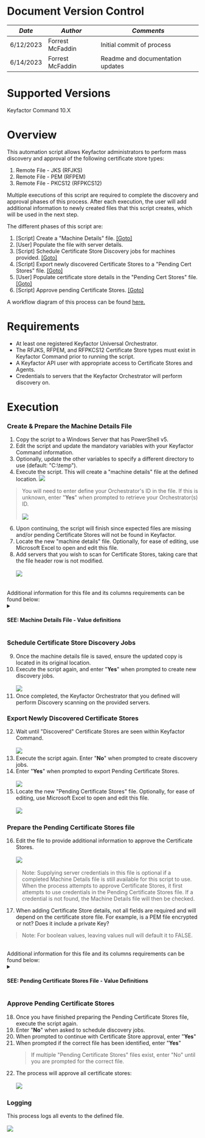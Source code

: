 # **Document Version Control**

| **_Date_** | **_Author_** | **_Comments_** |
|--|--|--|
| 6/12/2023 | Forrest McFaddin | Initial commit of process |
| 6/14/2023 | Forrest McFaddin | Readme and documentation updates |

# **Supported Versions**

Keyfactor Command 10.X

# **Overview**
This automation script allows Keyfactor administrators to perform mass discovery and approval of the following certificate store types:
1. Remote File - JKS (RFJKS)
2. Remote File - PEM (RFPEM)
3. Remote File - PKCS12 (RFPKCS12)

Multiple executions of this script are required to complete the discovery and approval phases of this process. After each execution, the user will add additional information to newly created files that this script creates, which will be used in the next step.

The different phases of this script are:

1. [Script]  Create a "Machine Details" file. [[Goto]](#create--prepare-the-machine-details-file)
2. [User]    Populate the file with server details.
2. [Script]  Schedule Certificate Store Discovery jobs for machines provided. [[Goto]](#schedule-certificate-store-discovery-jobs)
3. [Script]  Export newly discovered Certificate Stores to a "Pending Cert Stores" file. [[Goto]](#export-newly-discovered-certificate-stores)
4. [User]    Populate certificate store details in the "Pending Cert Stores" file. [[Goto]](#prepare-the-pending-certificate-stores-file)
5. [Script]  Approve pending Certificate Stores. [[Goto]](#approve-pending-certificate-stores)

A workflow diagram of this process can be found [here.](KF-Approve-CertStores-Process.pdf)
# **Requirements**

* At least one registered Keyfactor Universal Orchestrator.
* The RFJKS, RFPEM, and RFPKCS12 Certificate Store types must exist in Keyfactor Command prior to running the script.
* A Keyfactor API user with appropriate access to Certificate Stores and Agents.
* Credentials to servers that the Keyfactor Orchestrator will perform discovery on.

# **Execution**

### Create & Prepare the Machine Details File
1. Copy the script to a Windows Server that has PowerShell v5.
2. Edit the script and update the mandatory variables with your Keyfactor Command information.
3. Optionally, update the other variables to specify a different directory to use (default: "C:\temp").
4. Execute the script. This will create a "machine details" file at the defined location.
![](images/KF-Approve-CertStores-MachineDetails.png)
>You will need to enter define your Orchestrator's ID in the file. If this is unknown, enter "**Yes**" when prompted to retrieve your Orchestrator(s) ID.<br><br>
>![](images/KF-Approve-CertStores-OrchestratorID.png)
6. Upon continuing, the script will finish since expected files are missing and/or pending Certificate Stores will not be found in Keyfactor.
7. Locate the new "machine details" file. Optionally, for ease of editing, use Microsoft Excel to open and edit this file.  <IMAGE>
8. Add servers that you wish to scan for Certificate Stores, taking care that the file header row is not modified.<br><br>
  ![](images/KF-Approve-CertStores-MachineDetails-Added.png)
<br>
  Additional information for this file and its columns requirements can be found below:
  <details><summary><h4>SEE: Machine Details File - Value definitions</h4></summary>
  
  
  ### Machine Details File - Details
  The acceptable values are:
  * **StoreType(RFJKS/RFPEM/RFPKCS12)**
     * (string) The type of Certificate Store to scan for: RFJKS, RFPEM, or RFPKCS12.
  * **OrchestratorID**
     * (guid) The ID of the Keyfactor Orchestrator to perform discovery
  * **MachineName**
     * (string) The FQDN of the server to be scanned
  * **ServerUsername**
     * (string) The username of the account used for authenticating to the server, which has appropriate access.
  * **ServerPassword**
     * (string) The password of the account (above).
  * **UseSSL**
     * (bool) Whether SSL (WinRM HTTPS) will be used when connecting to the target sserver.
  * **DirectoriesToSearch**
     * (string) The filepath to start recursive scanning.
  * **DirectoriesToIgnore**
     * (string) Directories to ignore (comma delimited)
  
  Additional information about Certificate Store Discovery can be found in the official Keyfactor Documentation here: [Keyfactor Certificate Store Discovery](https://software.keyfactor.com/Content/ReferenceGuide/Certificate%20Store%20Discovery.htm?Highlight=certificate%20store%20discovery "Keyfactor Certificate Store Discovery")
    
  </p>
  </details>
  
### Schedule Certificate Store Discovery Jobs
  9. Once the machine details file is saved, ensure the updated copy is located in its original location.
  10. Execute the script again, and enter "**Yes**" when prompted to create new discovery jobs. <br><br> ![](images/KF-Approve-CertStores-Discovery.png)
  11. Once completed, the Keyfactor Orchestrator that you defined will perform Discovery scanning on the provided servers.
  
### Export Newly Discovered Certificate Stores
  12. Wait until "Discovered" Certificate Stores are seen within Keyfactor Command.<br><br>
  ![](images/KF-Approve-CertStores-PendingCertStores.png)
  13. Execute the script again. Enter "**No**" when prompted to create discovery jobs.
  14. Enter "**Yes**" when prompted to export Pending Certificate Stores.<br><br>
  ![](images/KF-Approve-CertStores-ExportPending.png)
  15. Locate the new "Pending Certificate Stores" file. Optionally, for ease of editing, use Microsoft Excel to open and edit this file.<br><br>
  ![](images/KF-Approve-CertStores-PendingFile.png)

### Prepare the Pending Certificate Stores file
  16. Edit the file to provide additional information to approve the Certificate Stores.<br><br>
  ![](images/KF-Approve-CertStores-PreparePendingStores.png)<br>
  > Note: Supplying server credentials in this file is optional if a completed Machine Details file is still available for this script to use. When the process attempts to approve Certificate Stores, it first attempts to use credentials in the Pending Certificate Stores file. If a credential is not found, the Machine Details file will then be checked.<br>
  17. When adding Certificate Store details, not all fields are required and will depend on the certificate store file. For example, is a PEM file encrypted or not? Does it include a private Key?
  > Note: For boolean values, leaving values null will default it to FALSE.
<br>
Additional information for this file and its columns requirements can be found below:
<details><summary><h4>SEE: Pending Certificate Stores File - Value Definitions</h4></summary>
  
  ### Pending Certificate Stores File - Details
  Details regarding the values within the Pending Certificate Stores file can be found below:
  * **CertStoreTypeID**
     * (int) Keyfactor ID of the certificate store type. This is automatically included in the file.
  * **ContainerID**
     * (int) Optional Keyfactor Container ID to assign the certificate store to.
  * **MachineName**
     * (string) The FQDN of the server for the certificate store. This is automatically included in the file.
  * **UseSSL**
     * (bool) Whether to use SSL for connections. For Windows Servers, UseSSL enables WinRM (HTTPS)
  * **ServerUsername**
     * (string)(optional) The username of the account to use for authentication. If provided, this value takes priority over credentials supplied in the "machine details" file.
  * **ServerPassword**
     * (string) Optional: The password of the account above. Must be supplied if ServerUsername includes a value. 
  * **StorePath**
     * (string) The filepath of the discovered certificate store. This is automatically included in the file.
  * **CertStorePassword**
     * (string) The password for the certificate store file. If the certificate store does not include a password, this value can remain null, however, a warning will be displayed when approving certificate stores.
  * **IncludesChain**
     * (bool)(optional) Whether the file includes a full certificate chain.
  * **IsRSAPrivateKey**
     * (bool)(optional) Whether the file includes a private key. <br><br>
        > Only relevant for .PEM certificate stores.
  * **IsTrustStore**
     * (bool)(optional) Whether the certificate file is a Trust Store. <br><br>
       > Only relevant for .PEM certificate stores. <br>
       >
       > If 'true', this store will be identified as a trust store. Any certificates attempting to be added via a Management-Add job that contains a private key will raise an error with an accompanying message.
  * **SeparatePrivateKeyFile**
     * (string)(optional) Filepath for the private key of the certificate store. <br><br>
        > Only relevant for .PEM certificate stores.
  * **LinxFilePermissionOnCreate**
     * (int)(optional) Linux File Permissions to set, if Keyfactor is creating the file. (e.g '600')
  * **LinuxFileOwnerOnCreate**
     * (string)(optional) The owner to set, if Keyfactor is creating the file. (e.g "myuser")
  * **InventorySchedule(Minutes)**
     * (int)(optional) The interval in minutes for Keyfactor to inventory the certificate store.
  * **InventorySchedule(Daily)(Time)**
     * (time)(optional) The time of day for Keyfactor to inventory the certificate store (e.g "12:00")
  * **InventorySchedule(Once(DateTime))**
     * (string)(optional) The datetime for Keyfactor to perform a SINGLE inventory job of the certifcate store (e.g "6/14/2023 13:00")<br><br>
        > Note about schedules: Only 1 schedule can be defined for a certificate store (either interval minutes, daily, or once). Leaving all values blank is permissable, but will cause Keyfactor to not inventory the certificate store until a schedule has been added.
  
</details>


### Approve Pending Certificate Stores
18. Once you have finished preparing the Pending Certificate Stores file, execute the script again.
19. Enter "**No**" when asked to schedule discovery jobs.
20. When prompted to continue with Certificate Store approval, enter "**Yes**"
21. When prompted if the correct file has been identified, enter "**Yes**"
    > If multiple "Pending Certificate Stores" files exist, enter "No" until you are prompted for the correct file.
22. The process will approve all certificate stores:<br><br>
![](images/KF-Approve-CertStores-ApproveStores.png)
  
  
### Logging
This process logs all events to the defined file. <br><br>
![](images/KF-Approve-CertStores-Log.png)
  
 
```
